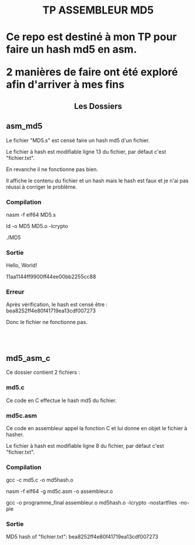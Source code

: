 <h1 align="center">TP ASSEMBLEUR MD5<h1>

<p>Ce repo est destiné à mon TP pour faire un hash md5 en asm.<br>

2 manières de faire ont été exploré afin d'arriver à mes fins </p>

<h2 align="center">Les Dossiers<h2>

## asm_md5
Le fichier "MD5.s" est censé faire un hash md5 d'un fichier. 

Le fichier à hash est modifiable ligne 13 du fichier, par défaut c'est "fichier.txt".

En revanche il ne fonctionne pas bien. 

Il affiche le contenu du fichier et un hash mais le hash est faux et je n'ai pas réussi à corriger le problème.

### Compilation 
nasm -f elf64 MD5.s 

ld -o MD5 MD5.o -lcrypto

./MD5

### Sortie
Hello, World!

11aa1144ff9900ff44ee00bb2255cc88

### Erreur 
Après vérification, le hash est censé être : bea8252ff4e80f41719ea13cdf007273

Donc le fichier ne fonctionne pas.

<br> <br>

## md5_asm_c
Ce dossier contient 2 fichiers : 

### md5.c
Ce code en C effectue le hash md5 du fichier. 

### md5c.asm 
Ce code en assembleur appel la fonction C et lui donne en objet le fichier à hasher. 

Le fichier à hash est modifiable ligne 8 du fichier, par défaut c'est "fichier.txt".

### Compilation 
gcc -c md5.c -o md5hash.o

nasm -f elf64 -g md5c.asm -o assembleur.o

gcc -o programme_final assembleur.o md5hash.o -lcrypto -nostartfiles -no-pie

### Sortie 
MD5 hash of "fichier.txt": bea8252ff4e80f41719ea13cdf007273
